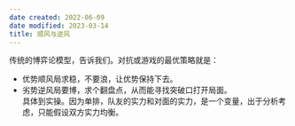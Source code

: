 ```yaml
---
date created: 2022-06-09
date modified: 2023-03-14
title: 顺风与逆风
---
```


传统的博弈论模型，告诉我们。对抗或游戏的最优策略就是：

- 优势顺风局求稳，不要浪，让优势保持下去。
- 劣势逆风局要博，求个翻盘点，从而能寻找突破口打开局面。  
具体到实操。因为单排，队友的实力和对面的实力，是一个变量，出于分析考虑，只能假设双方实力均衡。
